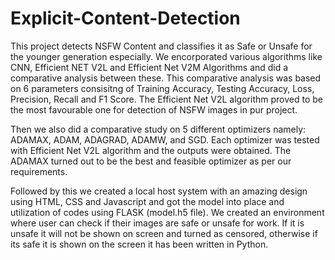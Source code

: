 # Explicit-Content-Detection

This project detects NSFW Content and classifies it as Safe or Unsafe for the younger generation especially. We encorporated various algorithms like CNN, Efficient NET V2L and Efficient Net V2M Algorithms and did a comparative analysis between these. This comparative analysis was based on 6 parameters consisitng of Training Accuracy, Testing Accuracy, Loss, Precision, Recall and F1 Score.
The Efficient Net V2L algorithm proved to be the most favourable one for detection of NSFW images in pur project.

Then we also did a comparative study on 5 different optimizers namely: ADAMAX, ADAM, ADAGRAD, ADAMW, and SGD. Each optimizer was tested with Efficient Net V2L algorithm and the outputs were obtained. The ADAMAX turned out to be the best and feasible optimizer as per our requirements.

Followed by this we created a local host system with an amazing design using HTML, CSS and Javascript and got the model into place and utilization of codes using FLASK (model.h5 file). We created an environment where user can check if their images are safe or unsafe for work. If it is unsafe it will not be shown on screen and turned as censored, otherwise if its safe it is shown on the screen it has been written in Python.

